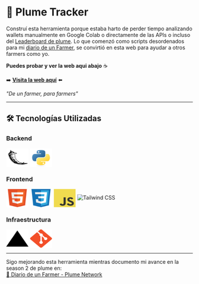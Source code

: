 # 🌱 Plume Tracker

Construí esta herramienta porque estaba harto de perder tiempo analizando wallets manualmente en Google Colab o directamente de las APIs o incluso del [Leaderboard de plume](https://portal.plume.org/leaderboard). Lo que comenzó como scripts desordenados para mi [diario de un Farmer](https://github.com/IsmaelDatos/Diario_de_un_farmer/tree/main/Plume_network), se convirtió en esta web para ayudar a otros farmers como yo.

**Puedes probar y ver la web aqui abajo** ☕

➡️ **[Visita la web aquí](https://plume-tracker.vercel.app)** ⬅️


*"De un farmer, para farmers"*

---

## 🛠️ Tecnologías Utilizadas

### Backend
<p align="left">
  <img align="center" alt="Flask" height="50" width="60" src="https://raw.githubusercontent.com/devicons/devicon/master/icons/flask/flask-original.svg">
  <img align="center" alt="Python" height="50" width="60" src="https://raw.githubusercontent.com/devicons/devicon/master/icons/python/python-original.svg">
</p>

### Frontend
<p align="left">
  <img align="center" alt="HTML5" height="50" width="60" src="https://raw.githubusercontent.com/devicons/devicon/master/icons/html5/html5-original.svg">
  <img align="center" alt="CSS3" height="50" width="60" src="https://raw.githubusercontent.com/devicons/devicon/master/icons/css3/css3-original.svg">
  <img align="center" alt="JavaScript" height="50" width="60" src="https://raw.githubusercontent.com/devicons/devicon/master/icons/javascript/javascript-original.svg">
  <img src="https://upload.wikimedia.org/wikipedia/commons/d/d5/Tailwind_CSS_Logo.svg" width="80" alt="Tailwind CSS">
</p>

### Infraestructura
<p align="left">
  <img align="center" alt="Vercel" height="50" width="60" src="https://raw.githubusercontent.com/devicons/devicon/master/icons/vercel/vercel-original.svg">
  <img align="center" alt="Git" height="50" width="60" src="https://raw.githubusercontent.com/devicons/devicon/master/icons/git/git-original.svg">
</p>

---

Sigo mejorando esta herramienta mientras documento mi avance en la season 2 de plume en:  
[📒 Diario de un Farmer - Plume Network](https://github.com/IsmaelDatos/Diario_de_un_farmer/tree/main/Plume_network)
